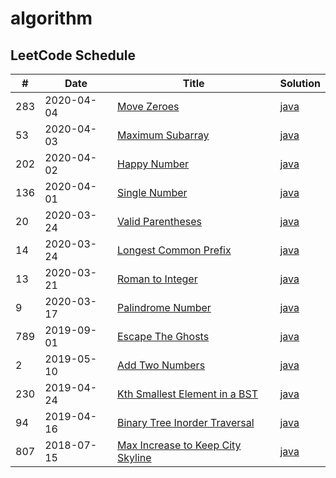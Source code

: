 # algorithm
## LeetCode Schedule

 \#   |Date        | Title         | Solution   |
------|------------|---------------|------------|
 283  | 2020-04-04 | [Move Zeroes](https://leetcode.com/problems/move-zeroes/) | [java](./src/main/java/leetCode/MoveZeroes.java) |
 53   | 2020-04-03 | [Maximum Subarray](https://leetcode.com/problems/maximum-subarray/) | [java](./src/main/java/leetCode/MaximumSubarray.java) |
 202  | 2020-04-02 | [Happy Number](https://leetcode.com/problems/happy-number/) | [java](./src/main/java/leetCode/HappyNumber.java) |
 136  | 2020-04-01 | [Single Number](https://leetcode.com/problems/single-number/) | [java](./src/main/java/leetCode/SingleNumber.java) |
 20   | 2020-03-24 | [Valid Parentheses](https://leetcode.com/problems/valid-parentheses/) | [java](./src/main/java/leetCode/ValidParentheses.java) |
 14   | 2020-03-24 | [Longest Common Prefix](https://leetcode.com/problems/longest-common-prefix/) | [java](./src/main/java/leetCode/LongestCommonPrefix.java) |
 13   | 2020-03-21 | [Roman to Integer](https://leetcode.com/problems/roman-to-integer/) | [java](./src/main/java/leetCode/RomanToInt.java) |
 9    | 2020-03-17 | [Palindrome Number](https://leetcode.com/problems/palindrome-number/) | [java](./src/main/java/leetCode/PalindromeNumber.java) |
 789  | 2019-09-01 | [Escape The Ghosts](https://leetcode.com/problems/escape-the-ghosts/) | [java](./src/main/java/leetCode/EscapeTheGhosts.java) |
 2    | 2019-05-10 | [Add Two Numbers](https://leetcode.com/problems/add-two-numbers/) | [java](./src/main/java/leetCode/AddTwoNumbers.java) |
 230  | 2019-04-24 | [Kth Smallest Element in a BST](https://leetcode.com/problems/kth-smallest-element-in-a-bst/) | [java](./src/main/java/leetCode/BSTKthSmallestElement.java) |
 94   | 2019-04-16 | [Binary Tree Inorder Traversal](https://leetcode.com/problems/binary-tree-inorder-traversal/) | [java](./src/main/java/leetCode/BinaryTreeInorderTraversal.java) |
 807  | 2018-07-15 | [Max Increase to Keep City Skyline](https://leetcode.com/problems/max-increase-to-keep-city-skyline/) | [java](./src/main/java/leetCode/MaxIncreaseKeepCitySkyline.java) |

